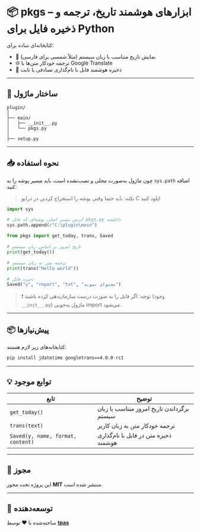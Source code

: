 
# 📦 pkgs – ابزارهای هوشمند تاریخ، ترجمه و ذخیره فایل برای Python

کتابخانه‌ای ساده برای:

- 📅 نمایش تاریخ متناسب با زبان سیستم (مثلاً شمسی برای فارسی)
- 🌐 ترجمه خودکار متن‌ها با Google Translate
- 💾 ذخیره هوشمند فایل با نام‌گذاری تصادفی یا ثابت

---

## 🧩 ساختار ماژول

```
plugin/
│
├── main/
│   ├── __init__.py
│   └── pkgs.py
│
├── setup.py
```

---

## 📥 نحوه استفاده

چون ماژول به‌صورت محلی و نصب‌نشده است، باید مسیر پوشه را به `sys.path` اضافه کنید:

> نکته: باید حتما وقتی پوشه را استخراج کردین در درایو C اپلود کنید

```python
import sys

# آدرس مسیر اصلی پوشه‌ای که فایل pkgs.py داخلشه
sys.path.append(r"C:\plugin\main")

from pkgs import get_today, trans, Saved

# تاریخ امروز بر اساس زبان سیستم
print(get_today())

# ترجمه متن به زبان سیستم
print(trans("Hello world"))

# ذخیره فایل
Saved("y", "report", "txt", "محتوای نمونه")
```

> ❗ توجه: اگر فایل را به صورت درست سازمان‌دهی کرده باشید (وجود `__init__.py`) ماژول به‌خوبی import می‌شود.

---

## 📦 پیش‌نیازها

کتابخانه‌های زیر لازم هستند:

```bash
pip install jdatetime googletrans==4.0.0-rc1
```

---

## 💡 توابع موجود

| تابع         | توضیح                                                |
|--------------|--------------------------------------------------------|
| `get_today()`| برگرداندن تاریخ امروز متناسب با زبان سیستم            |
| `trans(text)`| ترجمه خودکار متن به زبان کاربر                        |
| `Saved(y, name, format, content)` | ذخیره متن در فایل با نام‌گذاری هوشمند  |

---

## 📜 مجوز

این پروژه تحت مجوز **MIT** منتشر شده است.

---

## 👤 توسعه‌دهنده

ساخته‌شده با ❤️ توسط **[tpas](https://github.com/tpas1980)**
